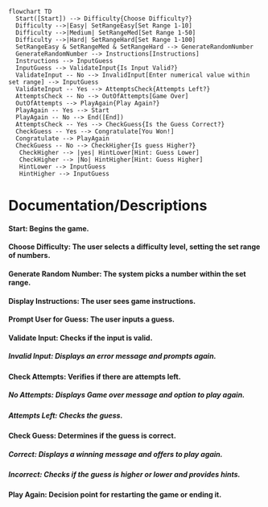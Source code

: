 ```mermaid
flowchart TD
  Start([Start]) --> Difficulty{Choose Difficulty?}
  Difficulty -->|Easy| SetRangeEasy[Set Range 1-10]
  Difficulty -->|Medium| SetRangeMed[Set Range 1-50]
  Difficulty -->|Hard| SetRangeHard[Set Range 1-100]
  SetRangeEasy & SetRangeMed & SetRangeHard --> GenerateRandomNumber
  GenerateRandomNumber --> Instructions[Instructions]
  Instructions --> InputGuess
  InputGuess --> ValidateInput{Is Input Valid?}
  ValidateInput -- No --> InvalidInput[Enter numerical value within set range] --> InputGuess
  ValidateInput -- Yes --> AttemptsCheck{Attempts Left?}
  AttemptsCheck -- No --> OutOfAttempts[Game Over]
  OutOfAttempts --> PlayAgain{Play Again?}
  PlayAgain -- Yes --> Start
  PlayAgain -- No --> End([End])
  AttemptsCheck -- Yes --> CheckGuess{Is the Guess Correct?}
  CheckGuess -- Yes --> Congratulate[You Won!]
  Congratulate --> PlayAgain
  CheckGuess -- No --> CheckHigher{Is guess Higher?}
   CheckHigher --> |yes| HintLower[Hint: Guess Lower]
   CheckHigher --> |No| HintHigher[Hint: Guess Higher]
   HintLower --> InputGuess
   HintHigher --> InputGuess
```

# **Documentation/Descriptions** 
#### **Start:** Begins the game.
#### **Choose Difficulty:** The user selects a difficulty level, setting the set range of numbers. 
#### **Generate Random Number:** The system picks a number within the set range.
#### **Display Instructions:** The user sees game instructions.
#### **Prompt User for Guess:** The user inputs a guess.
#### **Validate Input:** Checks if the input is valid.
##### **_Invalid Input:_** Displays an error message and prompts again.
#### **Check Attempts:** Verifies if there are attempts left.
##### **_No Attempts:_** Displays Game over message and option to play again.
##### **_Attempts Left:_** Checks the guess.
#### **Check Guess:** Determines if the guess is correct.
##### **_Correct:_** Displays a winning message and offers to play again.
##### **_Incorrect:_** Checks if the guess is higher or lower and provides hints.
#### **Play Again:** Decision point for restarting the game or ending it.
